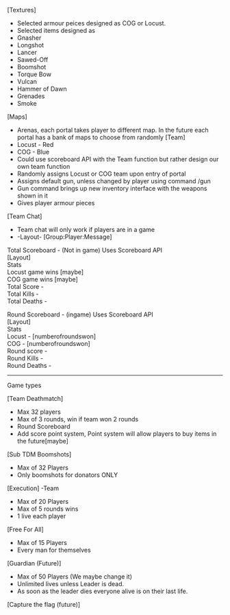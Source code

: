 [Textures]
- Selected armour peices designed as COG or Locust.
- Selected items designed as 
- Gnasher 
- Longshot 
- Lancer 
- Sawed-Off 
- Boomshot  
- Torque Bow 
- Vulcan
- Hammer of Dawn
- Grenades
- Smoke

[Maps]
- Arenas, each portal takes player to different map. In the future each portal has a bank of maps to choose from randomly
[Team]
- Locust - Red 
- COG - Blue 
- Could use scoreboard API with the Team function but rather design our own team function
- Randomly assigns Locust or COG team upon entry of portal
- Assigns default gun, unless changed by player using command /gun
- Gun command brings up new inventory interface with the weapons shown in it
- Gives player armour pieces

[Team Chat]
- Team chat will only work if players are in a game
-  -Layout-
[Group:Player:Message]

Total Scoreboard - (Not in game) Uses Scoreboard API <br>
     [Layout]<br>
Stats<br>
Locust game wins [maybe] <br>
COG game wins [maybe] <br>
Total Score - <br>
Total Kills - <br>
Total Deaths -  <br>


Round Scoreboard - (ingame) Uses Scoreboard API<br>
   [Layout]<br>
Stats <br>
Locust - [numberofroundswon]<br>
COG - [numberofroundswon]<br>
Round score - <br>
Round Kills - <br>
Round Deaths - <br>

-----------------
Game types<br>

[Team Deathmatch]
- Max 32 players
- Max of 3 rounds, win if team won 2 rounds
- Round Scoreboard
- Add score point system, Point system will allow players to buy items in the future[maybe]


[Sub TDM Boomshots]
- Max of 32 Players
- Only boomshots for donators ONLY

[Execution] -Team
- Max of 20 Players
- Max of 5 rounds wins
- 1 live each player

[Free For All]
- Max of 15 Players
- Every man for themselves

[Guardian (Future)]
- Max of 50 Players (We maybe change it)
- Unlimited lives unless Leader is dead.
- As soon as the leader dies everyone alive is on their last life.


[Capture the flag (future)]
